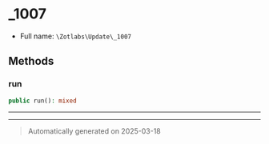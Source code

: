 
# _1007





* Full name: `\Zotlabs\Update\_1007`




## Methods


### run



```php
public run(): mixed
```












***


***
> Automatically generated on 2025-03-18
